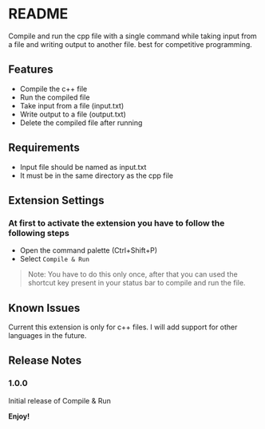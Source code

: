 # README

Compile and run the cpp file with a single command while taking input from a file and writing output to another file. best for competitive programming.

## Features

- Compile the c++ file
- Run the compiled file
- Take input from a file (input.txt)
- Write output to a file (output.txt)
- Delete the compiled file after running

## Requirements

- Input file should be named as input.txt
- It must be in the same directory as the cpp file

## Extension Settings

### At first to activate the extension you have to follow the following steps
- Open the command palette (Ctrl+Shift+P)
- Select `Compile & Run`

> Note: You have to do this only once, after that you can used the shortcut key present in your status bar to compile and run the file.

## Known Issues

Current this extension is only for c++ files. I will add support for other languages in the future.

## Release Notes

### 1.0.0

Initial release of Compile & Run

**Enjoy!**
